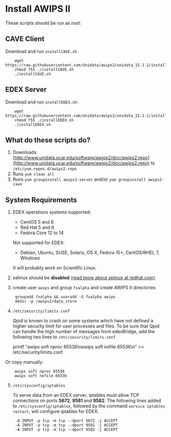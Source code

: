 # Install AWIPS II

These scripts should be run as *root*:

## CAVE Client

Download and run `installCAVE.sh`

        wget https://raw.githubusercontent.com/Unidata/awips2/unidata_15.1.1/installCAVE.sh
        chmod 755 ./installCAVE.sh
        ./installCAVE.sh

## EDEX Server

Download and run `installEDEX.sh`:

        wget https://raw.githubusercontent.com/Unidata/awips2/unidata_15.1.1/installEDEX.sh
        chmod 755 ./installEDEX.sh
        ./installEDEX.sh

## What do these scripts do?

1. Downloads [http://www.unidata.ucar.edu/software/awips2/doc/awips2.repo](http://www.unidata.ucar.edu/software/awips2/doc/awips2.repo) to `/etc/yum.repos.d/awips2.repo`
2. Runs `yum clean all`
3. Runs `yum groupinstall awips2-server` and/or `yum groupinstall awips2-cave`

## System Requirements

1. EDEX operations systems supported:

   * CentOS 5 and 6
   * Red Hat 5 and 6
   * Fedora Core 12 to 14 
 
    Not supported for EDEX:
 
   * Debian, Ubuntu, SUSE, Solaris, OS X, Fedora 15+, CentOS/RHEL 7, Windows
   
   It will probably work on Scientific Linux. 
 
2. selinux should be **disabled** [(read more about selinux at redhat.com)](https://access.redhat.com/documentation/en-US/Red_Hat_Enterprise_Linux/6/html/Security-Enhanced_Linux/sect-Security-Enhanced_Linux-Enabling_and_Disabling_SELinux-Disabling_SELinux.html)

3. create user `awips` and group `fxalpha` and create AWIPS II directories

        groupadd fxalpha && useradd -G fxalpha awips
        mkdir -p /awips2/data_store

4. `/etc/security/limits.conf`
 
    Qpid is known to crash on some systems which have not defined a higher security limit for user processes and files. To be sure that Qpid can handle the high number of messages from edexBridge, add the following two lines to `/etc/security/limits.conf`
    
	printf "awips soft nproc 65536\nawips soft nofile 65536\n" >> /etc/security/limits.conf

Or copy manually:

        awips soft nproc 65536
        awips soft nofile 65536
   
5. `/etc/sysconfig/iptables`

    To serve data from an EDEX server, iptables must allow TCP connections on ports **5672**, **9581** and **9582**. The following lines added to `/etc/sysconfig/iptables`, followed by the command `service iptables restart`, will configure iptables for EDEX.
    
        -A INPUT -p tcp -m tcp --dport 5672 -j ACCEPT
        -A INPUT -p tcp -m tcp --dport 9581 -j ACCEPT
        -A INPUT -p tcp -m tcp --dport 9582 -j ACCEPT


